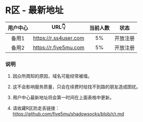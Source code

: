 # R区 - 最新地址

| 用户中心 | URL👇 | 当前人数 | 状态 |
| :----: | :----: | :----: | :----: |
| 备用1 | https://r.ss4user.com | 5% | 开放注册 | 
| 备用2 | https://r.five5mu.com | 5% | 开放注册 | 

### 说明
1. 因众所周知的原因，域名可能经常被墙。

2. 这不会影响服务质量，只会在续费时给找不到路的朋友造成困扰。

3. 用户中心最新地址将会第一时间在上面表格中更新。

3. 请收藏R区防走丢链接：https://github.com/five5mu/shadowsocks/blob/r/r.md
